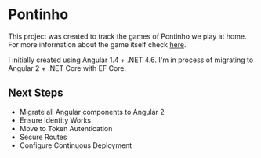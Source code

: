 # Pontinho

This project was created to track the games of Pontinho we play at home. For more information about the game itself check [here](http://www.wikarta.com/pt/titulo/Pontinho).  

I initially created using Angular 1.4 + .NET 4.6. I'm in process of migrating to Angular 2 + .NET Core with EF Core.


## Next Steps

* Migrate all Angular components to Angular 2  
* Ensure Identity Works  
* Move to Token Autentication
* Secure Routes  
* Configure Continuous Deployment